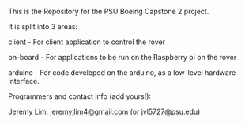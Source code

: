 This is the Repository for the PSU Boeing Capstone 2 project. 

It is split into 3 areas:

client - For client application to control the rover

on-board - For applications to be run on the Raspberry pi on the rover

arduino - For code developed on the arduino, as a low-level hardware interface.

Programmers and contact info (add yours!):

Jeremy Lim: jeremyjlim4@gmail.com (or jvl5727@psu.edu)


